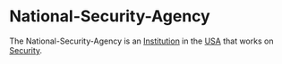 # National-Security-Agency

The National-Security-Agency is an [Institution](600097.md) in the [USA](141000004.md) that works on [Security](404.md). 